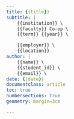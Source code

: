 ```yaml
---
title: {{title}}
subtitle: |
	{{institution}} \
	{{faculty}} Co-op \
	{{term}} {{year}} \ 

	{{employer}} \
	{{location}}
author: |
	{{name}} \
	{{student_id}} \
	{{email}} \ 
date: {{date}}
documentclass: article
toc: true
numbersections: true
geometry: margin=3cm

---
```



